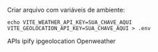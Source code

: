 Criar arquivo com variáveis de ambiente:
```
echo VITE_WEATHER_API_KEY=SUA_CHAVE_AQUI VITE_GEOLOCATION_API_KEY=SUA_CHAVE_AQUI > .env

```

APIs
ipify
ipgeolocation
Openweather